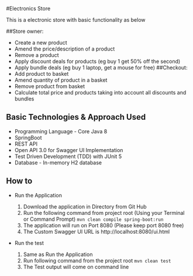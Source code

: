#Electronics Store

This is a electronic store with basic functionality as below 

##Store owner:
- Create a new product
- Amend the price/description of a product
- Remove a product
- Apply discount deals for products (eg buy 1 get 50% off the second)
- Apply bundle deals (eg buy 1 laptop, get a mouse for free)
##Checkout:
- Add product to basket
- Amend quantity of product in a basket
- Remove product from basket
- Calculate total price and products taking into account all discounts and bundles 

## Basic Technologies & Approach Used

- Programming Language - Core Java 8
- SpringBoot 
- REST API
- Open API 3.0 for Swagger UI Implementation
- Test Driven Development (TDD) with JUnit 5
- Database - In-memory H2 database

## How to 
- Run the Application
    1. Download the application in Directory from Git Hub 
    2. Run the following command from project root (Using your Terminal or Command Prompt)
        ```mvn clean compile spring-boot:run```
    3. The application will run on Port 8080 (Please keep port 8080 free)
    4. The Custom Swagger UI URL is 
        http://localhost:8080/ui.html
        
- Run the test 
    1. Same as Run the Application 
    2. Run following command from the project root 
        ```mvn clean test```
    3. The Test output will come on command line 